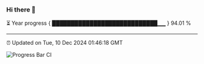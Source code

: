 ### Hi there 👋

⏳ Year progress { ████████████████████████████▁▁ } 94.01 %

---

⏰ Updated on Tue, 10 Dec 2024 01:46:18 GMT

![Progress Bar CI](https://github.com/liununu/liununu/workflows/Progress%20Bar%20CI/badge.svg)
